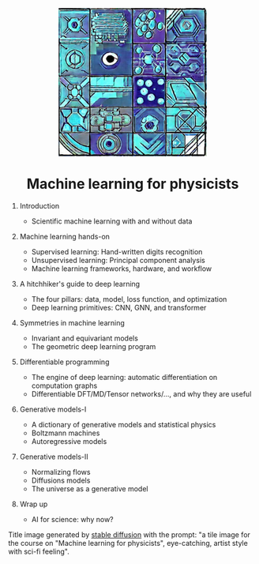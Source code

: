 <div align="center">
<img align="middle" src="logo/ml4p.jpg" width="300" alt="logo"/> 
<h1> Machine learning for physicists </h1> 
</div>




1. Introduction
   - Scientific machine learning with and without data
2. Machine learning hands-on

   - Supervised learning: Hand-written digits recognition 
   - Unsupervised learning: Principal component analysis
   - Machine learning frameworks, hardware, and workflow 
3. A hitchhiker's guide to deep learning

   - The four pillars: data, model, loss function, and optimization
   - Deep learning primitives: CNN, GNN, and transformer
4. Symmetries in machine learning 
   - Invariant and equivariant models 
   - The geometric deep learning program 
5. Differentiable programming
   - The engine of deep learning: automatic differentiation on computation graphs
   - Differentiable DFT/MD/Tensor networks/..., and why they are useful
6. Generative models-I 
   - A dictionary of generative models and statistical physics
   - Boltzmann machines
   - Autoregressive models
7. Generative models-II 
   - Normalizing flows
   - Diffusions models 
   - The universe as a generative model
8. Wrap up
   - AI for science: why now?   




Title image generated by [stable diffusion]([https://huggingface.co/spaces/stabilityai/stable-diffusion) with the prompt: "a tile image for the course on "Machine learning for physicists", eye-catching, artist style with sci-fi feeling". 


